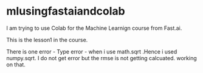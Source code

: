 # mlusingfastaiandcolab

I am trying to use Colab for the Machine Learnign course from Fast.ai.

This is the lesson1 in the course.

There is one error - Type error - when i use math.sqrt .Hence i used numpy.sqrt. 
I do not get error but the rmse is not getting calcuated. working on that. 

